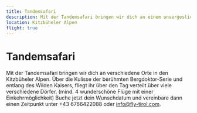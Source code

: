 ```yaml
---
title: Tandemsafari
description: Mit der Tandemsafari bringen wir dich an einem unvergeslichen Tag an verschiedene Orte in den Kitzbüheler Alpen und lassen dich die atemberaubende Kulisse aus einer ganz neuen Perspektive kennenlernen.
location: Kitzbüheler Alpen
flight: true
---
```


# Tandemsafari

Mit der Tandemsafari bringen wir dich an verschiedene Orte in den Kitzbüheler Alpen. Über die Kulisse der berühmten Bergdoktor-Serie und entlang des Wilden Kaisers, fliegt ihr über den Tag verteilt über viele verschiedene Dörfer. (mind. 4 wunderschöne Flüge mit einer Einkehrmöglichkeit) Buche jetzt dein Wunschdatum und vereinbare dann einen Zeitpunkt  unter +43 6766422088 oder info@fly-tirol.com. 
